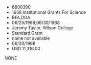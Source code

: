 * 6800390
* 1968 Institutional Grants For Science
* BFA,DGA
* 06/25/1968,06/30/1968
* Jeremy Taylor, Wilson College
* Standard Grant
*   name not available
* 06/30/1968
* USD 11,316.00

NONE